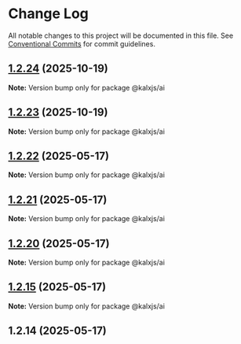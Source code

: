 # Change Log

All notable changes to this project will be documented in this file.
See [Conventional Commits](https://conventionalcommits.org) for commit guidelines.

## [1.2.24](https://github.com/Odeneho-Calculus/kalxjs/compare/@kalxjs/ai@1.2.22...@kalxjs/ai@1.2.24) (2025-10-19)

**Note:** Version bump only for package @kalxjs/ai

## [1.2.23](https://github.com/Odeneho-Calculus/kalxjs/compare/@kalxjs/ai@1.2.22...@kalxjs/ai@1.2.23) (2025-10-19)

**Note:** Version bump only for package @kalxjs/ai

## [1.2.22](https://github.com/Odeneho-Calculus/kalxjs/compare/@kalxjs/ai@1.2.21...@kalxjs/ai@1.2.22) (2025-05-17)

**Note:** Version bump only for package @kalxjs/ai

## [1.2.21](https://github.com/Odeneho-Calculus/kalxjs/compare/@kalxjs/ai@1.2.20...@kalxjs/ai@1.2.21) (2025-05-17)

**Note:** Version bump only for package @kalxjs/ai

## [1.2.20](https://github.com/Odeneho-Calculus/kalxjs/compare/@kalxjs/ai@1.2.14...@kalxjs/ai@1.2.20) (2025-05-17)

**Note:** Version bump only for package @kalxjs/ai

## [1.2.15](https://github.com/Odeneho-Calculus/kalxjs/compare/@kalxjs/ai@1.2.14...@kalxjs/ai@1.2.15) (2025-05-17)

**Note:** Version bump only for package @kalxjs/ai

## 1.2.14 (2025-05-17)

**Note:** Version bump only for package @kalxjs/ai

## 1.2.13 (2025-05-20)

**Note:** Version bump only for package @kalxjs/ai

## 1.2.12 (2025-05-17)

### Features

- Added improved environment variable handling with support for Vite and webpack
- Enhanced error handling in AI service calls
- Updated documentation to reflect current implementation

### Bug Fixes

- Fixed inconsistency in parameter naming (max_length → maxTokens)
- Fixed useAI hook to properly return functions for state access
- Fixed error handling in entity extraction

## 1.2.11 (2025-05-15)

**Note:** Version bump only for package @kalxjs/ai

## 1.2.10 (2025-05-14)

**Note:** Version bump only for package @kalxjs/ai

## [1.2.9](https://github.com/Odeneho-Calculus/kalxjs/compare/@kalxjs/ai@1.2.8...@kalxjs/ai@1.2.9) (2025-05-14)

**Note:** Version bump only for package @kalxjs/ai

## [1.2.8](https://github.com/Odeneho-Calculus/kalxjs/compare/@kalxjs/ai@1.2.7...@kalxjs/ai@1.2.8) (2025-05-13)

**Note:** Version bump only for package @kalxjs/ai

## [1.2.7](https://github.com/Odeneho-Calculus/kalxjs/compare/@kalxjs/ai@1.2.6...@kalxjs/ai@1.2.7) (2025-05-13)

**Note:** Version bump only for package @kalxjs/ai

## [1.2.6](https://github.com/Odeneho-Calculus/kalxjs/compare/@kalxjs/ai@1.2.5...@kalxjs/ai@1.2.6) (2025-05-13)

**Note:** Version bump only for package @kalxjs/ai

## [1.2.5](https://github.com/Odeneho-Calculus/kalxjs/compare/@kalxjs/ai@1.2.4...@kalxjs/ai@1.2.5) (2025-05-12)

**Note:** Version bump only for package @kalxjs/ai

## [1.2.4](https://github.com/Odeneho-Calculus/kalxjs/compare/@kalxjs/ai@1.2.3...@kalxjs/ai@1.2.4) (2025-05-12)

**Note:** Version bump only for package @kalxjs/ai

## 1.2.3 (2025-05-12)

**Note:** Version bump only for package @kalxjs/ai

# Changelog

## 1.2.2 (2023-05-15)

### Features

- Initial release of the AI package
- Added text generation capabilities using OpenAI API
- Added sentiment analysis through prompt engineering
- Added entity extraction with JSON parsing
- Added text summarization with configurable length
- Added composable AI hook for components
- Added environment variable helper for different frameworks
- Added AI manager for centralized AI operations
